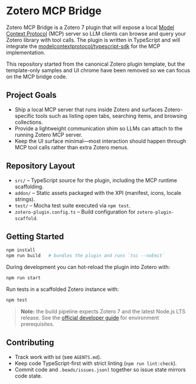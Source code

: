 # Zotero MCP Bridge

Zotero MCP Bridge is a Zotero 7 plugin that will expose a local [Model Context Protocol](https://modelcontextprotocol.io) (MCP) server so LLM clients can browse and query your Zotero library with tool calls. The plugin is written in TypeScript and will integrate the [modelcontextprotocol/typescript-sdk](https://github.com/modelcontextprotocol/typescript-sdk) for the MCP implementation.

This repository started from the canonical Zotero plugin template, but the template-only samples and UI chrome have been removed so we can focus on the MCP bridge code.

## Project Goals

- Ship a local MCP server that runs inside Zotero and surfaces Zotero-specific tools such as listing open tabs, searching items, and browsing collections.
- Provide a lightweight communication shim so LLMs can attach to the running Zotero MCP server.
- Keep the UI surface minimal—most interaction should happen through MCP tool calls rather than extra Zotero menus.

## Repository Layout

- `src/` – TypeScript source for the plugin, including the MCP runtime scaffolding.
- `addon/` – Static assets packaged with the XPI (manifest, icons, locale strings).
- `test/` – Mocha test suite executed via `npm test`.
- `zotero-plugin.config.ts` – Build configuration for `zotero-plugin-scaffold`.

## Getting Started

```bash
npm install
npm run build   # bundles the plugin and runs `tsc --noEmit`
```

During development you can hot-reload the plugin into Zotero with:

```bash
npm run start
```

Run tests in a scaffolded Zotero instance with:

```bash
npm test
```

> **Note:** the build pipeline expects Zotero 7 and the latest Node.js LTS release. See the [official developer guide](https://www.zotero.org/support/dev/zotero_7_for_developers) for environment prerequisites.

## Contributing

- Track work with `bd` (see `AGENTS.md`).
- Keep code TypeScript-first with strict linting (`npm run lint:check`).
- Commit code and `.beads/issues.jsonl` together so issue state mirrors code state.
